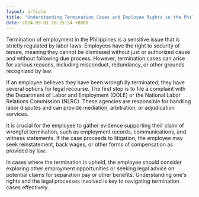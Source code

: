 ```yaml
---
layout: article
title: "Understanding Termination Cases and Employee Rights in the Philippines"
date: 2024-09-01 18:25:54 +0800
---
```


<p>Termination of employment in the Philippines is a sensitive issue that is strictly regulated by labor laws. Employees have the right to security of tenure, meaning they cannot be dismissed without just or authorized cause and without following due process. However, termination cases can arise for various reasons, including misconduct, redundancy, or other grounds recognized by law.</p><p>If an employee believes they have been wrongfully terminated, they have several options for legal recourse. The first step is to file a complaint with the Department of Labor and Employment (DOLE) or the National Labor Relations Commission (NLRC). These agencies are responsible for handling labor disputes and can provide mediation, arbitration, or adjudication services.</p><p>It is crucial for the employee to gather evidence supporting their claim of wrongful termination, such as employment records, communications, and witness statements. If the case proceeds to litigation, the employee may seek reinstatement, back wages, or other forms of compensation as provided by law.</p><p>In cases where the termination is upheld, the employee should consider exploring other employment opportunities or seeking legal advice on potential claims for separation pay or other benefits. Understanding one's rights and the legal processes involved is key to navigating termination cases effectively.</p>